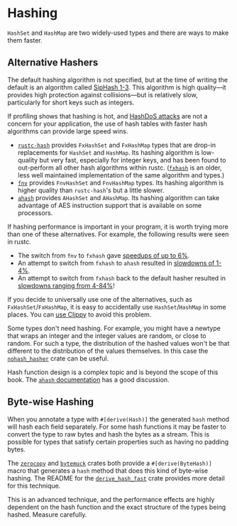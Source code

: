 # Hashing

`HashSet` and `HashMap` are two widely-used types and there are ways to make
them faster.

## Alternative Hashers

The default hashing algorithm is not specified, but at the time of writing the
default is an algorithm called [SipHash 1-3]. This algorithm is high quality—it
provides high protection against collisions—but is relatively slow,
particularly for short keys such as integers.

[SipHash 1-3]: https://en.wikipedia.org/wiki/SipHash

If profiling shows that hashing is hot, and [HashDoS attacks] are not a concern
for your application, the use of hash tables with faster hash algorithms can
provide large speed wins.
- [`rustc-hash`] provides `FxHashSet` and `FxHashMap` types that are drop-in
  replacements for `HashSet` and `HashMap`. Its hashing algorithm is
  low-quality but very fast, especially for integer keys, and has been found to
  out-perform all other hash algorithms within rustc. ([`fxhash`] is an older,
  less well maintained implementation of the same algorithm and types.)
- [`fnv`] provides `FnvHashSet` and `FnvHashMap` types. Its hashing algorithm
  is higher quality than `rustc-hash`'s but a little slower.
- [`ahash`] provides `AHashSet` and `AHashMap`. Its hashing algorithm can take
  advantage of AES instruction support that is available on some processors.

[HashDoS attacks]: https://en.wikipedia.org/wiki/Collision_attack
[`rustc-hash`]: https://crates.io/crates/rustc-hash
[`fxhash`]: https://crates.io/crates/fxhash
[`fnv`]: https://crates.io/crates/fnv
[`ahash`]: https://crates.io/crates/ahash

If hashing performance is important in your program, it is worth trying more
than one of these alternatives. For example, the following results were seen in
rustc.
- The switch from `fnv` to `fxhash` gave [speedups of up to 6%][fnv2fx].
- An attempt to switch from `fxhash` to `ahash` resulted in [slowdowns of
  1-4%][fx2a].
- An attempt to switch from `fxhash` back to the default hasher resulted in
  [slowdowns ranging from 4-84%][fx2default]!

[fnv2fx]: https://github.com/rust-lang/rust/pull/37229/commits/00e48affde2d349e3b3bfbd3d0f6afb5d76282a7
[fx2a]: https://github.com/rust-lang/rust/issues/69153#issuecomment-589504301
[fx2default]: https://github.com/rust-lang/rust/issues/69153#issuecomment-589338446

If you decide to universally use one of the alternatives, such as
`FxHashSet`/`FxHashMap`, it is easy to accidentally use `HashSet`/`HashMap` in
some places. You can [use Clippy] to avoid this problem.

[use Clippy]: linting.md#disallowing-types

Some types don't need hashing. For example, you might have a newtype that wraps
an integer and the integer values are random, or close to random. For such a
type, the distribution of the hashed values won't be that different to the
distribution of the values themselves. In this case the [`nohash_hasher`] crate
can be useful.

[`nohash_hasher`]: https://crates.io/crates/nohash-hasher

Hash function design is a complex topic and is beyond the scope of this book.
The [`ahash` documentation] has a good discussion. 

[`ahash` documentation]: https://github.com/tkaitchuck/aHash/blob/master/compare/readme.md

## Byte-wise Hashing

When you annotate a type with `#[derive(Hash)]` the generated `hash` method
will hash each field separately. For some hash functions it may be faster to
convert the type to raw bytes and hash the bytes as a stream. This is possible
for types that satisfy certain properties such as having no padding bytes.

The [`zerocopy`] and [`bytemuck`] crates both provide a `#[derive(ByteHash)]`
macro that generates a `hash` method that does this kind of byte-wise hashing.
The README for the [`derive_hash_fast`] crate provides more detail for this
technique.

[`zerocopy`]: https://crates.io/crates/zerocopy
[`bytemuck`]: https://crates.io/crates/bytemuck
[`derive_hash_fast`]: https://crates.io/crates/derive_hash_fast

This is an advanced technique, and the performance effects are highly dependent
on the hash function and the exact structure of the types being hashed. Measure
carefully.
